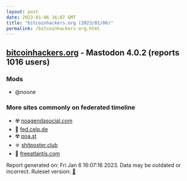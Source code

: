```yaml
---
layout: post
date: 2023-01-06 16:07 GMT
title: "bitcoinhackers.org (2023/01/06)"
permalink: /bitcoinhackers-org.html
---
```



## [bitcoinhackers.org](https://bitcoinhackers.org) - Mastodon 4.0.2 (reports 1016 users)

### Mods
 * @noone

### More sites commonly on federated timeline

* ☢️ [noagendasocial.com](/noagendasocial-com.html)
* 🐘 [fed.celp.de](/fed-celp-de.html)
* ☢️ [poa.st](/poa-st.html)
* ☣️ [shitposter.club](/shitposter-club.html)
* 🚫 [freeatlantis.com](/freeatlantis-com.html)

Report generated on: Fri Jan  6 16:07:16 2023. Data may be outdated or incorrect.
Ruleset version: [🏀](/version-basketball)
